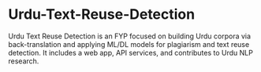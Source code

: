 # Urdu-Text-Reuse-Detection
Urdu Text Reuse Detection is an FYP focused on building Urdu corpora via back-translation and applying ML/DL models for plagiarism and text reuse detection. It includes a web app, API services, and contributes to Urdu NLP research.

